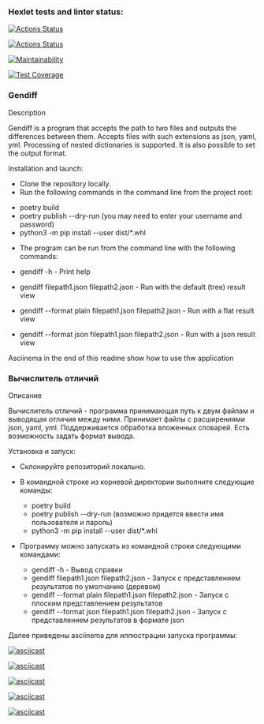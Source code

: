### Hexlet tests and linter status:
[![Actions Status](https://github.com/YuliaPie/python-project-50/actions/workflows/hexlet-check.yml/badge.svg)](https://github.com/YuliaPie/python-project-50/actions)

[![Actions Status](https://github.com/YuliaPie/python-project-50/actions/workflows/pyci.yml/badge.svg)](https://github.com/YuliaPie/python-project-50/actions)

[![Maintainability](https://api.codeclimate.com/v1/badges/4142ce737f9a364bcd4e/maintainability)](https://codeclimate.com/github/YuliaPie/python-project-50/maintainability)

[![Test Coverage](https://api.codeclimate.com/v1/badges/4142ce737f9a364bcd4e/test_coverage)](https://codeclimate.com/github/YuliaPie/python-project-50/test_coverage)
### Gendiff

Description

Gendiff is a program that accepts the path to two files and outputs the differences between them.
Accepts files with such extensions as json, yaml, yml. Processing of nested dictionaries is supported.
It is also possible to set the output format.

Installation and launch:

- Clone the repository locally.
- Run the following commands in the command line from the project root:
* poetry build
* poetry publish --dry-run (you may need to enter your username and password)
* python3 -m pip install --user dist/*.whl

- The program can be run from the command line with the following commands:

* gendiff -h - Print help
* gendiff filepath1.json filepath2.json - Run with the default (tree) result view

* gendiff --format plain filepath1.json filepath2.json - Run with a flat result view
* gendiff --format json filepath1.json filepath2.json - Run with a json result view

Asciinema in the end of this readme show how to use thw application

### Вычислитель отличий

Описание

Вычислитель отличий - программа принимающая путь к двум файлам и выводящая отличия между ними.
Принимает файлы с расширениями json, yaml, yml. Поддерживается обработка вложенных словарей.
Есть возможность задать формат вывода.

Установка и запуск:

- Склонируйте репозиторий локально.
- В командной строке из корневой директории выполните следующие команды:
  * poetry build
  * poetry publish --dry-run (возможно придется ввести имя пользователя и пароль)
  * python3 -m pip install --user dist/*.whl

- Программу можно запускать из командной строки следующими командами: 

  * gendiff -h - Вывод справки
  * gendiff filepath1.json filepath2.json - Запуск с представлением  результатов по умолчанию (деревом) 
  * gendiff --format plain filepath1.json filepath2.json -  Запуск с плоским представлением  результатов
  * gendiff --format json filepath1.json filepath2.json -  Запуск  с представлением  результатов в формате json 

Далее приведены asciinema для иллюстрации запуска программы:


[![asciicast](https://asciinema.org/a/fEQLIDjXuhZ3EQLmC6ju77mIM.svg)](https://asciinema.org/a/fEQLIDjXuhZ3EQLmC6ju77mIM)

[![asciicast](https://asciinema.org/a/cq5deWE2oYrMUFw8h4djjpVaO.svg)](https://asciinema.org/a/cq5deWE2oYrMUFw8h4djjpVaO)

[![asciicast](https://asciinema.org/a/87ACK4hZGj1a4ODZJ4okUM6wB.svg)](https://asciinema.org/a/87ACK4hZGj1a4ODZJ4okUM6wB)

[![asciicast](https://asciinema.org/a/8f7ixlzf3bF39BFu1gLOezGyQ.svg)](https://asciinema.org/a/8f7ixlzf3bF39BFu1gLOezGyQ)

[![asciicast](https://asciinema.org/a/D7DeVYhkPoGPp7jpld2ymsieu.svg)](https://asciinema.org/a/D7DeVYhkPoGPp7jpld2ymsieu)
